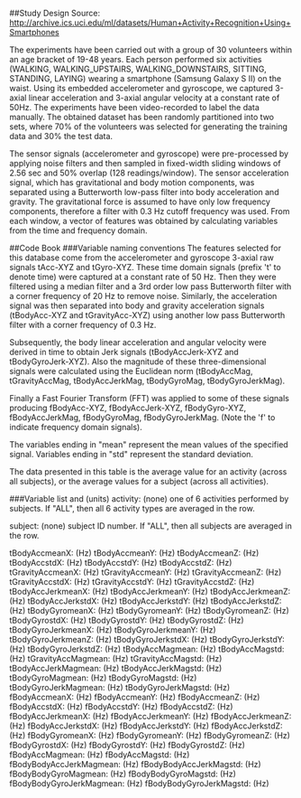 ##Study Design
Source: http://archive.ics.uci.edu/ml/datasets/Human+Activity+Recognition+Using+Smartphones

The experiments have been carried out with a group of 30 volunteers within an age bracket of 19-48 years. Each person performed six activities (WALKING, WALKING_UPSTAIRS, WALKING_DOWNSTAIRS, SITTING, STANDING, LAYING) wearing a smartphone (Samsung Galaxy S II) on the waist. Using its embedded accelerometer and gyroscope, we captured 3-axial linear acceleration and 3-axial angular velocity at a constant rate of 50Hz. The experiments have been video-recorded to label the data manually. The obtained dataset has been randomly partitioned into two sets, where 70% of the volunteers was selected for generating the training data and 30% the test data. 

The sensor signals (accelerometer and gyroscope) were pre-processed by applying noise filters and then sampled in fixed-width sliding windows of 2.56 sec and 50% overlap (128 readings/window). The sensor acceleration signal, which has gravitational and body motion components, was separated using a Butterworth low-pass filter into body acceleration and gravity. The gravitational force is assumed to have only low frequency components, therefore a filter with 0.3 Hz cutoff frequency was used. From each window, a vector of features was obtained by calculating variables from the time and frequency domain. 

##Code Book
###Variable naming conventions
The features selected for this database come from the accelerometer and gyroscope 3-axial raw signals tAcc-XYZ and tGyro-XYZ. These time domain signals (prefix 't' to denote time) were captured at a constant rate of 50 Hz. Then they were filtered using a median filter and a 3rd order low pass Butterworth filter with a corner frequency of 20 Hz to remove noise. Similarly, the acceleration signal was then separated into body and gravity acceleration signals (tBodyAcc-XYZ and tGravityAcc-XYZ) using another low pass Butterworth filter with a corner frequency of 0.3 Hz. 

Subsequently, the body linear acceleration and angular velocity were derived in time to obtain Jerk signals (tBodyAccJerk-XYZ and tBodyGyroJerk-XYZ). Also the magnitude of these three-dimensional signals were calculated using the Euclidean norm (tBodyAccMag, tGravityAccMag, tBodyAccJerkMag, tBodyGyroMag, tBodyGyroJerkMag). 

Finally a Fast Fourier Transform (FFT) was applied to some of these signals producing fBodyAcc-XYZ, fBodyAccJerk-XYZ, fBodyGyro-XYZ, fBodyAccJerkMag, fBodyGyroMag, fBodyGyroJerkMag. (Note the 'f' to indicate frequency domain signals). 

The variables ending in "mean" represent the mean values of the specified signal. Variables ending in "std" represent the standard deviation. 

The data presented in this table is the average value for an activity (across all subjects), or the average values for a subject (across all activities).


###Variable list and (units)
activity: (none) one of 6 activities performed by subjects. If "ALL", then all 6 activity types are averaged in the row. 

subject: (none) subject ID number. If "ALL", then all subjects are averaged in the row. 

tBodyAccmeanX: (Hz)
tBodyAccmeanY: (Hz)
tBodyAccmeanZ: (Hz)
tBodyAccstdX: (Hz)
tBodyAccstdY: (Hz)
tBodyAccstdZ: (Hz)
tGravityAccmeanX: (Hz)
tGravityAccmeanY: (Hz)
tGravityAccmeanZ: (Hz)
tGravityAccstdX: (Hz)
tGravityAccstdY: (Hz)
tGravityAccstdZ: (Hz)
tBodyAccJerkmeanX: (Hz)
tBodyAccJerkmeanY: (Hz)
tBodyAccJerkmeanZ: (Hz)
tBodyAccJerkstdX: (Hz)
tBodyAccJerkstdY: (Hz)
tBodyAccJerkstdZ: (Hz)
tBodyGyromeanX: (Hz)
tBodyGyromeanY: (Hz)
tBodyGyromeanZ: (Hz)
tBodyGyrostdX: (Hz)
tBodyGyrostdY: (Hz)
tBodyGyrostdZ: (Hz)
tBodyGyroJerkmeanX: (Hz)
tBodyGyroJerkmeanY: (Hz)
tBodyGyroJerkmeanZ: (Hz)
tBodyGyroJerkstdX: (Hz)
tBodyGyroJerkstdY: (Hz)
tBodyGyroJerkstdZ: (Hz)
tBodyAccMagmean: (Hz)
tBodyAccMagstd: (Hz)
tGravityAccMagmean: (Hz)
tGravityAccMagstd: (Hz)
tBodyAccJerkMagmean: (Hz)
tBodyAccJerkMagstd: (Hz)
tBodyGyroMagmean: (Hz)
tBodyGyroMagstd: (Hz)
tBodyGyroJerkMagmean: (Hz)
tBodyGyroJerkMagstd: (Hz)
fBodyAccmeanX: (Hz)
fBodyAccmeanY: (Hz)
fBodyAccmeanZ: (Hz)
fBodyAccstdX: (Hz)
fBodyAccstdY: (Hz)
fBodyAccstdZ: (Hz)
fBodyAccJerkmeanX: (Hz)
fBodyAccJerkmeanY: (Hz)
fBodyAccJerkmeanZ: (Hz)
fBodyAccJerkstdX: (Hz)
fBodyAccJerkstdY: (Hz)
fBodyAccJerkstdZ: (Hz)
fBodyGyromeanX: (Hz)
fBodyGyromeanY: (Hz)
fBodyGyromeanZ: (Hz)
fBodyGyrostdX: (Hz)
fBodyGyrostdY: (Hz)
fBodyGyrostdZ: (Hz)
fBodyAccMagmean: (Hz)
fBodyAccMagstd: (Hz)
fBodyBodyAccJerkMagmean: (Hz)
fBodyBodyAccJerkMagstd: (Hz)
fBodyBodyGyroMagmean: (Hz)
fBodyBodyGyroMagstd: (Hz)
fBodyBodyGyroJerkMagmean: (Hz)
fBodyBodyGyroJerkMagstd: (Hz)